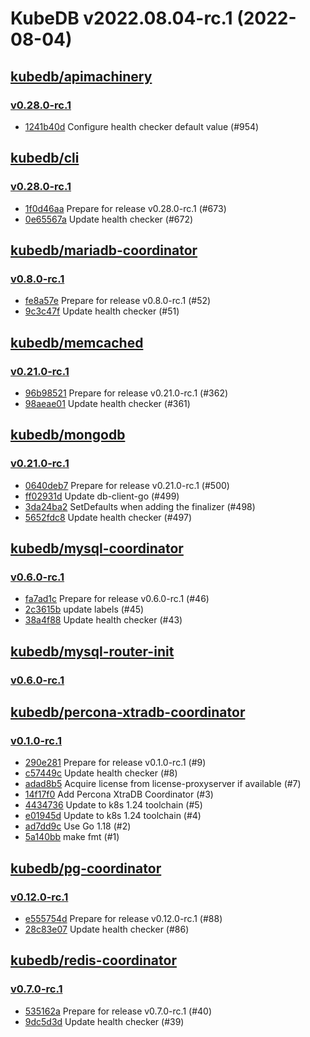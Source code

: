 # KubeDB v2022.08.04-rc.1 (2022-08-04)


## [kubedb/apimachinery](https://github.com/kubedb/apimachinery)

### [v0.28.0-rc.1](https://github.com/kubedb/apimachinery/releases/tag/v0.28.0-rc.1)

- [1241b40d](https://github.com/kubedb/apimachinery/commit/1241b40d) Configure health checker default value (#954)



## [kubedb/cli](https://github.com/kubedb/cli)

### [v0.28.0-rc.1](https://github.com/kubedb/cli/releases/tag/v0.28.0-rc.1)

- [1f0d46aa](https://github.com/kubedb/cli/commit/1f0d46aa) Prepare for release v0.28.0-rc.1 (#673)
- [0e65567a](https://github.com/kubedb/cli/commit/0e65567a) Update health checker (#672)



## [kubedb/mariadb-coordinator](https://github.com/kubedb/mariadb-coordinator)

### [v0.8.0-rc.1](https://github.com/kubedb/mariadb-coordinator/releases/tag/v0.8.0-rc.1)

- [fe8a57e](https://github.com/kubedb/mariadb-coordinator/commit/fe8a57e) Prepare for release v0.8.0-rc.1 (#52)
- [9c3c47f](https://github.com/kubedb/mariadb-coordinator/commit/9c3c47f) Update health checker (#51)



## [kubedb/memcached](https://github.com/kubedb/memcached)

### [v0.21.0-rc.1](https://github.com/kubedb/memcached/releases/tag/v0.21.0-rc.1)

- [96b98521](https://github.com/kubedb/memcached/commit/96b98521) Prepare for release v0.21.0-rc.1 (#362)
- [98aeae01](https://github.com/kubedb/memcached/commit/98aeae01) Update health checker (#361)



## [kubedb/mongodb](https://github.com/kubedb/mongodb)

### [v0.21.0-rc.1](https://github.com/kubedb/mongodb/releases/tag/v0.21.0-rc.1)

- [0640deb7](https://github.com/kubedb/mongodb/commit/0640deb7) Prepare for release v0.21.0-rc.1 (#500)
- [ff02931d](https://github.com/kubedb/mongodb/commit/ff02931d) Update db-client-go (#499)
- [3da24ba2](https://github.com/kubedb/mongodb/commit/3da24ba2) SetDefaults when adding the finalizer (#498)
- [5652fdc8](https://github.com/kubedb/mongodb/commit/5652fdc8) Update health checker (#497)



## [kubedb/mysql-coordinator](https://github.com/kubedb/mysql-coordinator)

### [v0.6.0-rc.1](https://github.com/kubedb/mysql-coordinator/releases/tag/v0.6.0-rc.1)

- [fa7ad1c](https://github.com/kubedb/mysql-coordinator/commit/fa7ad1c) Prepare for release v0.6.0-rc.1 (#46)
- [2c3615b](https://github.com/kubedb/mysql-coordinator/commit/2c3615b) update labels (#45)
- [38a4f88](https://github.com/kubedb/mysql-coordinator/commit/38a4f88) Update health checker (#43)



## [kubedb/mysql-router-init](https://github.com/kubedb/mysql-router-init)

### [v0.6.0-rc.1](https://github.com/kubedb/mysql-router-init/releases/tag/v0.6.0-rc.1)




## [kubedb/percona-xtradb-coordinator](https://github.com/kubedb/percona-xtradb-coordinator)

### [v0.1.0-rc.1](https://github.com/kubedb/percona-xtradb-coordinator/releases/tag/v0.1.0-rc.1)

- [290e281](https://github.com/kubedb/percona-xtradb-coordinator/commit/290e281) Prepare for release v0.1.0-rc.1 (#9)
- [c57449c](https://github.com/kubedb/percona-xtradb-coordinator/commit/c57449c) Update health checker (#8)
- [adad8b5](https://github.com/kubedb/percona-xtradb-coordinator/commit/adad8b5) Acquire license from license-proxyserver if available (#7)
- [14f17f0](https://github.com/kubedb/percona-xtradb-coordinator/commit/14f17f0) Add Percona XtraDB Coordinator (#3)
- [4434736](https://github.com/kubedb/percona-xtradb-coordinator/commit/4434736) Update to k8s 1.24 toolchain (#5)
- [e01945d](https://github.com/kubedb/percona-xtradb-coordinator/commit/e01945d) Update to k8s 1.24 toolchain (#4)
- [ad7dd9c](https://github.com/kubedb/percona-xtradb-coordinator/commit/ad7dd9c) Use Go 1.18 (#2)
- [5a140bb](https://github.com/kubedb/percona-xtradb-coordinator/commit/5a140bb) make fmt (#1)



## [kubedb/pg-coordinator](https://github.com/kubedb/pg-coordinator)

### [v0.12.0-rc.1](https://github.com/kubedb/pg-coordinator/releases/tag/v0.12.0-rc.1)

- [e555754d](https://github.com/kubedb/pg-coordinator/commit/e555754d) Prepare for release v0.12.0-rc.1 (#88)
- [28c83e07](https://github.com/kubedb/pg-coordinator/commit/28c83e07) Update health checker (#86)



## [kubedb/redis-coordinator](https://github.com/kubedb/redis-coordinator)

### [v0.7.0-rc.1](https://github.com/kubedb/redis-coordinator/releases/tag/v0.7.0-rc.1)

- [535162a](https://github.com/kubedb/redis-coordinator/commit/535162a) Prepare for release v0.7.0-rc.1 (#40)
- [9dc5d3d](https://github.com/kubedb/redis-coordinator/commit/9dc5d3d) Update health checker (#39)



